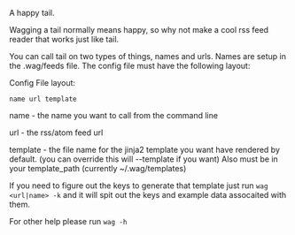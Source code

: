 
A happy tail.

Wagging a tail normally means happy, so why not make a cool rss feed reader that
works just like tail.

You can call tail on two types of things, names and urls. Names are setup in the
.wag/feeds file.  The config file must have the following layout:

Config File layout:

    name url template

name - the name you want to call from the command line

url - the rss/atom feed url

template - the file name for the jinja2 template you want have rendered by default. 
(you can override this will --template if you want)
Also must be in your template_path (currently ~/.wag/templates)

If you need to figure out the keys to generate that template just run `wag <url|name> -k` and
it will spit out the keys and example data assocaited with them.

For other help please run `wag -h`
